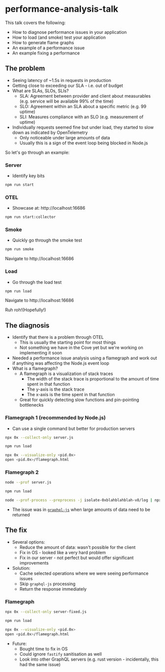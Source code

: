# performance-analysis-talk

This talk covers the following:

- How to diagnose performance issues in your application
- How to load (and smoke) test your application
- How to generate flame graphs
- An example of a performance issue
- An example fixing a performance

## The problem

- Seeing latency of ~1.5s in requests in production
- Getting close to exceeding our SLA - i.e. out of budget
- What are SLAs, SLOs, SLIs?
  - SLA: Agreement between provider and client about measurables (e.g. service
    will be available 99% of the time)
  - SLO: Agreement within an SLA about a specific metric (e.g. 99 uptime)
  - SLI: Measures compliance with an SLO (e.g. measurement of uptime)
- Individually requests seemed fine but under load, they started to slow down as
  indicated by OpenTelemetry
  - Only noticeable under large amounts of data
  - Usually this is a sign of the event loop being blocked in Node.js

So let's go through an example:

### Server

- Identify key bits

```bash
npm run start
```

### OTEL

- Showcase at: http://localhost:16686

```bash
npm run start:collector
```

### Smoke

- Quickly go through the smoke test

```bash
npm run smoke
```

Navigate to http://localhost:16686

### Load

 - Go through the load test

```bash
npm run load
```

Navigate to http://localhost:16686

Ruh roh!(Hopefully!)

## The diagnosis

- Identify that there is a problem through OTEL
  - This is usually the starting point for most things
  - Not something we have in the Cove yet but we're working on implementing it
    soon
- Needed a performance issue analysis using a flamegraph and work out if
  anything was affecting the Node.js event loop
- What is a flamegraph?
  - A flamegraph is a visualization of stack traces
    - The width of the stack trace is proportional to the amount of time spent
      in that function
    - The y-axis is the stack trace
    - The x-axis is the time spent in that function
  - Great for quickly detecting slow functions and pin-pointing bottlenecks

### Flamegraph 1 (recommended by Node.js)

 - Can use a single command but better for production servers

```bash
npx 0x --collect-only server.js
```

```bash
npm run load
```

```bash
npx 0x --visualize-only <pid.0x>
open <pid.0x>/flamegraph.html
```

### Flamegraph 2

```bash
node --prof server.js
```

```bash
npm run load
```

```bash
node --prof-process --preprocess -j isolate-0xblahblahblah-v8/log | npx flamebearer
```


- The issue was in
  [`graphql-js`](https://github.com/graphql/graphql-js/issues/723) when large
  amounts of data need to be returned

## The fix

- Several options:
  - Reduce the amount of data: wasn't possible for the client
  - Fix in OS - looked like a very hard problem
  - Fix in our server - not perfect but would offer significant improvements
- Solution:
  - Cache selected operations where we were seeing performance issues
  - Skip `graphql-js` processing
  - Return the response immediately

### Flamegraph

```bash
npx 0x --collect-only server-fixed.js
```

```bash
npm run load
```

```bash
npx 0x --visualize-only <pid.0x>
open <pid.0x>/flamegraph.html
```

- Future:
  - Bought time to fix in OS
  - Could ignore `fastify` sanitisation as well
  - Look into other GraphQL servers (e.g. rust version - incidentally, this had
    the same issue)
